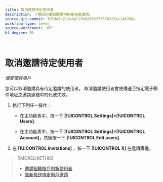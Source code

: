 ```yaml
---
title: 取消邀請待定使用者
description: 了解如何撤銷擱置中的使用者邀請。
source-git-commit: 3059a5b211a8a219b02930f7f5763d5ec1467b8e
workflow-type: tm+mt
source-wordcount: '85'
ht-degree: 0%

---
```


# 取消邀請待定使用者

*僅管理員用戶*

您可以取消邀請具有待定邀請的使用者。 取消邀請使用者會使傳送至指定電子郵件地址之邀請連結中的代號失效。

1. 執行下列任一操作：

   * 在主功能表中，按一下 **[!UICONTROL Settings]>[!UICONTROL Users]**.

   * 在主功能表中，按一下 **[!UICONTROL Settings]>[!UICONTROL Account]**，然後按一下 **[!UICONTROL Edit users]**.

1. 在 **[!UICONTROL Invitations]** ，按一下 **[!UICONTROL X]** 在邀請旁邊。

>[!MORELIKETHIS]
>
>* [邀請組織帳戶的新使用者](user-invite.md)
>* [重新發送待定用戶邀請](user-resend-invite.md)


<!-- >* [Edit User Permissions or Delete a User](user-edit.md) -->
